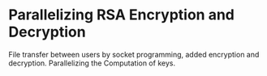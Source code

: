 # Parallelizing RSA Encryption and Decryption
File transfer between users by socket programming, added encryption and decryption. Parallelizing the Computation of keys.